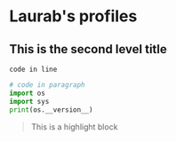 # Laurab's profiles
## This is the second level title
`code in line`
```python
# code in paragraph
import os
import sys
print(os.__version__)
```

> This is a highlight block
